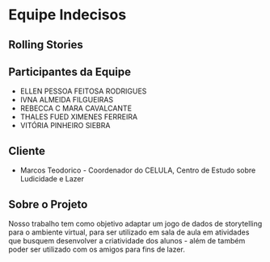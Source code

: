 # Equipe Indecisos

## Rolling Stories

## Participantes da Equipe
- ELLEN PESSOA FEITOSA RODRIGUES
- IVNA ALMEIDA FILGUEIRAS
- REBECCA C MARA CAVALCANTE 
- THALES FUED XIMENES FERREIRA
- VITÓRIA PINHEIRO SIEBRA

## Cliente
- Marcos Teodorico - Coordenador do CELULA, Centro de Estudo sobre Ludicidade e Lazer

## Sobre o Projeto
Nosso trabalho tem como objetivo adaptar um jogo de dados de storytelling para o ambiente virtual, para ser utilizado em sala de aula em atividades que busquem desenvolver a criatividade dos alunos - além de também poder ser utilizado com os amigos para fins de lazer.
